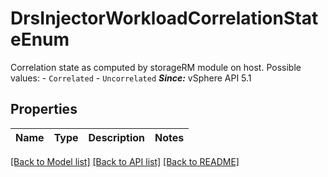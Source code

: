 # DrsInjectorWorkloadCorrelationStateEnum

Correlation state as computed by storageRM module on host.  Possible values: - `Correlated` - `Uncorrelated`  ***Since:*** vSphere API 5.1 

## Properties
Name | Type | Description | Notes
------------ | ------------- | ------------- | -------------

[[Back to Model list]](../README.md#documentation-for-models) [[Back to API list]](../README.md#documentation-for-api-endpoints) [[Back to README]](../README.md)


